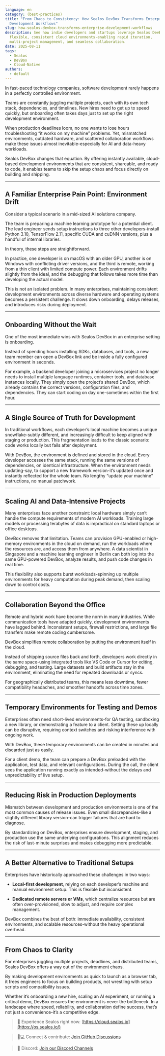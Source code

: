 ```yaml
---
language: en
category: (best-practices)
title: "From Chaos to Consistency: How Sealos DevBox Transforms Enterprise
  Development Workflows"
slug: how-sealos-devbox-transforms-enterprise-development-workflows
description: See how indie developers and startups leverage Sealos DevBox for
  flexible, consistent cloud environments-enabling rapid iteration,
  multi-project management, and seamless collaboration.
date: 2025-08-11
tags:
  - Sealos
  - DevBox
  - Cloud-Native
authors:
  - default
---
```

In fast-paced technology companies, software development rarely happens in a perfectly controlled environment.

Teams are constantly juggling multiple projects, each with its own tech stack, dependencies, and timelines. New hires need to get up to speed quickly, but onboarding often takes days just to set up the right development environment.

When production deadlines loom, no one wants to lose hours troubleshooting “it works on my machine” problems. Yet, mismatched environments, outdated hardware, and scattered collaboration workflows make these issues almost inevitable-especially for AI and data-heavy workloads.

Sealos DevBox changes that equation. By offering instantly available, cloud-based development environments that are consistent, shareable, and ready to code, it enables teams to skip the setup chaos and focus directly on building and shipping.

----------

## A Familiar Enterprise Pain Point: Environment Drift

Consider a typical scenario in a mid-sized AI solutions company.

The team is preparing a machine learning prototype for a potential client. The lead engineer sends setup instructions to three other developers-install Python 3.10, TensorFlow 2.11, specific CUDA and cuDNN versions, plus a handful of internal libraries.

In theory, these steps are straightforward.

In practice, one developer is on macOS with an older GPU, another is on Windows with conflicting driver versions, and the third is remote, working from a thin client with limited compute power. Each environment drifts slightly from the ideal, and the debugging that follows takes more time than developing the actual model.

This is not an isolated problem. In many enterprises, maintaining consistent development environments across diverse hardware and operating systems becomes a persistent challenge. It slows down onboarding, delays releases, and introduces risks during deployment.

----------

## Onboarding Without the Wait

One of the most immediate wins with Sealos DevBox in an enterprise setting is onboarding.

Instead of spending hours installing SDKs, databases, and tools, a new team member can open a DevBox link and be inside a fully configured environment in seconds.

For example, a backend developer joining a microservices project no longer needs to install multiple language runtimes, container tools, and database instances locally. They simply open the project’s shared DevBox, which already contains the correct versions, configuration files, and dependencies. They can start coding on day one-sometimes within the first hour.

----------

## A Single Source of Truth for Development

In traditional workflows, each developer’s local machine becomes a unique snowflake-subtly different, and increasingly difficult to keep aligned with staging or production. This fragmentation leads to the classic scenario: code works locally but fails after deployment.

With DevBox, the environment is defined and stored in the cloud. Every developer accesses the same stack, running the same versions of dependencies, on identical infrastructure. When the environment needs updating-say, to support a new framework version-it’s updated once and instantly reflected for the whole team. No lengthy “update your machine” instructions, no manual patchwork.

----------

## Scaling AI and Data-Intensive Projects

Many enterprises face another constraint: local hardware simply can’t handle the compute requirements of modern AI workloads. Training large models or processing terabytes of data is impractical on standard laptops or office desktops.

DevBox removes that limitation. Teams can provision GPU-enabled or high-memory environments in the cloud on demand, run the workloads where the resources are, and access them from anywhere. A data scientist in Singapore and a machine learning engineer in Berlin can both log into the same GPU-powered DevBox, analyze results, and push code changes in real time.

This flexibility also supports burst workloads-spinning up multiple environments for heavy computation during peak demand, then scaling down to control costs.

----------

## Collaboration Beyond the Office

Remote and hybrid work have become the norm in many industries. While communication tools have adapted quickly, development environments have lagged behind. Inconsistent setups, firewall restrictions, and large file transfers make remote coding cumbersome.

DevBox simplifies remote collaboration by putting the environment itself in the cloud.

Instead of shipping source files back and forth, developers work directly in the same space-using integrated tools like VS Code or Cursor for editing, debugging, and testing. Large datasets and build artifacts stay in the environment, eliminating the need for repeated downloads or syncs.

For geographically distributed teams, this means less downtime, fewer compatibility headaches, and smoother handoffs across time zones.

----------

## Temporary Environments for Testing and Demos

Enterprises often need short-lived environments-for QA testing, sandboxing a new library, or demonstrating a feature to a client. Setting these up locally can be disruptive, requiring context switches and risking interference with ongoing work.

With DevBox, these temporary environments can be created in minutes and discarded just as easily.

For a client demo, the team can prepare a DevBox preloaded with the application, test data, and relevant configurations. During the call, the client sees the application running exactly as intended-without the delays and unpredictability of live setup.

----------

## Reducing Risk in Production Deployments

Mismatch between development and production environments is one of the most common causes of release issues. Even small discrepancies-like a slightly different library version-can trigger failures that are hard to diagnose.

By standardizing on DevBox, enterprises ensure development, staging, and production use the same underlying configurations. This alignment reduces the risk of last-minute surprises and makes debugging more predictable.

----------

## A Better Alternative to Traditional Setups

Enterprises have historically approached these challenges in two ways:

-   **Local-first development**, relying on each developer’s machine and manual environment setup. This is flexible but inconsistent.
    
-   **Dedicated remote servers or VMs**, which centralize resources but are often over-provisioned, slow to adjust, and require complex management.
    

DevBox combines the best of both: immediate availability, consistent environments, and scalable resources-without the heavy operational overhead.

----------

## From Chaos to Clarity

For enterprises juggling multiple projects, deadlines, and distributed teams, Sealos DevBox offers a way out of the environment chaos.

By making development environments as quick to launch as a browser tab, it frees engineers to focus on building products, not wrestling with setup scripts and compatibility issues.

Whether it’s onboarding a new hire, scaling an AI experiment, or running a critical demo, DevBox ensures the environment is never the bottleneck. In a landscape where speed, reliability, and collaboration define success, that’s not just a convenience-it’s a competitive edge.

> 💬 Experience Sealos right now: [https://cloud.sealos.io](https://os.sealos.io/)

> 🧑💻 Connect & contribute: [Join GitHub Discussions](https://github.com/labring/sealos/discussions)

> 🚀 Discord: [Join our Discord Channels](https://go.sealos.io/discord)
